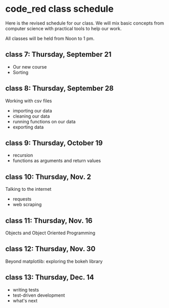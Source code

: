 # code_red class schedule

Here is the revised schedule for our class. We will mix basic concepts from computer science with practical tools to help our work. 

All classes will be held from Noon to 1 pm.

## class 7: Thursday, September 21

* Our new course
* Sorting 

## class 8: Thursday, September 28

Working with csv files
* importing our data
* cleaning our data
* running functions on our data
* exporting data 

## class 9: Thursday, October 19

* recursion 
* functions as arguments and return values

## class 10: Thursday, Nov. 2

Talking to the internet
* requests
* web scraping 

## class 11: Thursday, Nov. 16

Objects and Object Oriented Programming 

## class 12: Thursday, Nov. 30

Beyond matplotlib: exploring the bokeh library

## class 13: Thursday, Dec. 14

* writing tests
* test-driven development
* what's next
